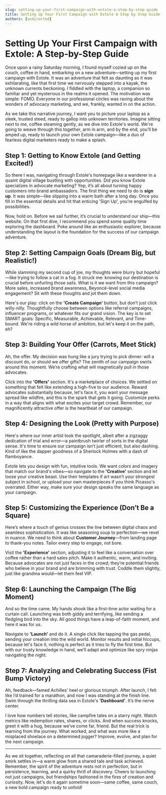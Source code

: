 ```yaml
---
slug: setting-up-your-first-campaign-with-extole-a-step-by-step-guide
title: Setting Up Your First Campaign with Extole A Step by Step Guide
authors: [undirected]
---
```



# Setting Up Your First Campaign with Extole: A Step-by-Step Guide

Once upon a rainy Saturday morning, I found myself cozied up on the couch, coffee in hand, embarking on a new adventure—setting up my first campaign with Extole. It was an adventure that felt as daunting as it was exhilarating, like that first time we nervously stepped into a kayak, the unknown currents beckoning. I fiddled with the laptop, a companion so familiar and yet mysterious in the realms it opened. The motivation was simple: FOMO. Everyone in our professional circles was raving about the wonders of advocacy marketing, and we, frankly, wanted in on the action.

As we take this narrative journey, I want you to picture your laptop as a sleek, trusted steed, ready to gallop into unknown territories. Imagine sitting next to me, coffee steaming gently, as we dive into Extole's world. We're going to weave through this together, arm in arm, and by the end, you'll be amped up, ready to launch your own Extole campaign—like a duo of fearless digital marketers ready to make a splash.

## Step 1: Getting to Know Extole (and Getting Excited!)

So there I was, navigating through Extole's homepage like a wanderer in a quaint digital village bustling with opportunities. Did you know Extole specializes in advocate marketing? Yep, it’s all about turning happy customers into brand ambassadors. The first thing we need to do is **sign up**. It was simple—like slipping into a warm bath after a long day. Once you fill in the essential details and hit that enticing 'Sign Up', you’re engulfed by possibilities.

Now, hold on. Before we sail further, it’s crucial to understand our ship—this website. On that first dive, I recommend you spend some quality time exploring the dashboard. Poke around like an enthusiastic explorer, because understanding the layout is the foundation for the success of our campaign adventure.

## Step 2: Setting Campaign Goals (Dream Big, but Realistic!)

While slamming my second cup of joe, my thoughts were blurry but hopeful—like trying to follow a cat in a fog. It struck me: knowing our destination is crucial before unfurling those sails. What is it we want from this campaign? More sales, increased brand awareness, Beyoncé-level social media engagement? Sit with these thoughts and jot them down.

Here's our play: click on the **'Create Campaign'** button, but don’t just click willy-nilly. Thoughtfully choose between options like referral campaigns, influencer programs, or whatever fits our grand vision. The key is to set SMART goals: Specific, Measurable, Achievable, Relevant, and Time-bound. We're riding a wild horse of ambition, but let's keep it on the path, eh?

## Step 3: Building Your Offer (Carrots, Meet Stick)

Ah, the offer. My decision was hung like a jury trying to pick dinner: will a discount do, or should we offer gifts? The zenith of our campaign swirls around this moment. We’re crafting what will magnetically pull in those advocates.

Click into the **'Offers'** section. It's a marketplace of choices. We settled on something that felt like extending a high-five to our audience. Reward advocates substantially because, let's face it, you want your message spread like wildfire, and this is the spark that gets it going. Customize perks in a way that aligns with what excites your target crowd. Remember, our magnificently attractive offer is the heartbeat of our campaign.

## Step 4: Designing the Look (Pretty with Purpose)

Here's where our inner artist took the spotlight, albeit after a zigzaggy dedication of trial and error—a paintbrush twirler of sorts in the digital sense. It's time to ensure our campaign isn’t just efficient, but also dashing. Kind of like the dapper goodness of a Sherlock Holmes with a dash of flamboyance.

Extole lets you design with fun, intuitive tools. We want colors and imagery that match our brand's vibes—so navigate to the **'Creative'** section and let loose your creative beast. Use their templates if art wasn’t your strongest subject in school, or upload your own masterpieces if you think Picasso's overrated. Either way, make sure your design speaks the same language as your campaign.

## Step 5: Customizing the Experience (Don’t Be a Square)

Here’s where a touch of genius crosses the line between digital chaos and seamless sophistication. It was like seasoning soup to perfection—we revel in nuance. We need to think about **Customer Journey**—from landing page to thank-you notes. Tailor every step to engage, not bore.

Visit the **'Experience'** section, adjusting it to feel like a conversation over coffee rather than a hard sales pitch. Make it authentic, warm, and inviting. Because advocates are not just faces in the crowd; they’re potential friends who believe in your brand and are brimming with trust. Coddle them slightly, just like grandma would—let them feel VIP.

## Step 6: Launching the Campaign (The Big Moment)

And so the time came. My hands shook like a first-time actor waiting for a curtain call. Launching was both giddy and terrifying, like sending a fledgling bird into the sky. All good things have a leap-of-faith moment, and here it was for us.

Navigate to **'Launch'** and do it. A single click like tapping the gas pedal, sending your creation into the wild world. Monitor results and initial hiccups, because let's face it, nothing is perfect as it tries to fly the first time. But with our trusty knowledge in hand, we’ll adapt and optimize like spry ninjas navigating the night.

## Step 7: Analyzing and Celebrating Success (Fist Bump Victory)

Ah, feedback—famed Achilles' heel or glorious triumph. After launch, I felt like I’d trained for a marathon, and now I was standing at the finish line. Swim through the thrilling data sea in Extole's **'Dashboard'**. It’s the nerve center.

I love how numbers tell stories, like campfire tales on a starry night. Watch metrics like redemption rates, shares, or clicks. And when success knocks, greet it with a hug, because we’ve come far, friend. But the real trick is learning from the journey. What worked, and what was more like a misplaced shoelace on a determined jogger? Improve, evolve, and plan for the next campaign.

---

As we sit together, reflecting on all that camaraderie-filled journey, a quiet smirk settles in—a warm glow from a shared tale and task achieved. Remember, the spirit of the adventure rests not in perfection, but in persistence, learning, and a quirky thrill of discovery. Cheers to launching not just campaigns, but friendships fashioned in the fires of creation and curiosity. Now, let's do it again sometime soon—same coffee, same couch, a new bold campaign ready to unfold!